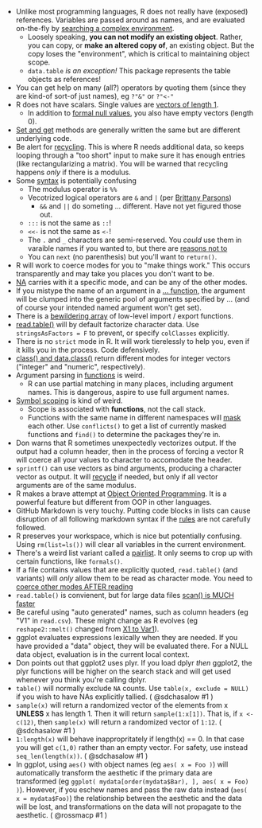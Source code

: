 
* Unlike most programming languages, R does not really have (exposed)
  references. Variables are passed around as names, and are evaluated
  on-the-fly by
  [searching a complex environment](./Rnotes.md#scoping).
  * Loosely speaking, **you can not modify an existing
    object**. Rather, you can copy, or **make an altered copy of**, an
    existing object. But the copy loses the "environment", which is
    critical to maintaining object scope.
  * `data.table` *is an exception!* This package represents the table
    objects as references!
* You can get help on many (all?) operators by quoting them (since
  they are kind-of sort-of just names), eg `?"&"` or `?"<-"`
* R does not have scalars. Single values are
  [vectors of length 1](./Rnotes.md#vectors).
  * In addition to [formal null values](./Rnotes.md#specialvalues),
    you also have empty vectors (length 0).
* [Set and get](./Rnotes.md#setget) methods are generally written the
  same but are different underlying code.
* Be alert for [recycling](./Rnotes.md#recycling). This is where R
  needs additional data, so keeps looping through a "too short" input
  to make sure it has enough entries (like rectangularizing a
  matrix). You will be warned that recycling happens *only* if there
  is a modulus.
* Some [syntax](./Rnotes.md#syntax) is potentially confusing
  * The modulus operator is `%%`
  * Vecotrized logical operators are `&` and `|` (per
    [Brittany Parsons][Parsons1])
    * `&&` and `||` do someting ... different. Have not yet figured
      those out.
  * `:::` is not the same as `::`!
  * `<<-` is not the same as `<-`!
  * The `.` and `_` characters are semi-reserved. You *could* use them
    in varaible names if you wanted to, but there are
    [reasons not to](./Rnotes.md#s3)
  * You can `next` (no parenthesis) but you'll want to `return()`.
* R will work to coerce modes for you to "make things work." This
  occurs transparently and may take you places you don't want to be.
* [NA](./Rnotes.md#NA) carries with it a specific mode, and can be any
  of the other modes.
* If you mistype the name of an argument in a
  [... function](./Rnotes.md#dotdotdot), the argument will be clumped
  into the generic pool of arguments specified by ... (and of course
  your intended named argument won't get set).
* There is a [bewildering array](./Rnotes.md#import) of low-level
  import / export functions.
* [read.table()](./Rnotes.md#import) will by default factorize
  character data. Use `stringsAsFactors = F` to prevent, or specify
  `colClasses` explicitly.
* There is no `strict` mode in R. It will work tierelessly to help
  you, even if it kills you in the process. Code defensively.
* [class() and data.class()](./Rnotes.md#dataclassweird) return
  different modes for integer vectors ("integer" and "numeric",
  respectively).
* Argument parsing in [functions](./Rnotes.md#functions) is weird.
  * R can use partial matching in many places, including argument
    names. This is dangerous, aspire to use full argument names.
* [Symbol scoping](./Rnotes.md#scoping) is kind of weird.
  * Scope is associated with **functions**, not the call stack.
  * Functions with the same name in different namespaces will
    [mask](./Rnotes.md#masking) each other. Use `conflicts()` to get a
    list of currently masked functions and `find()` to determine the
    packages they're in.
* Don warns that R sometimes unexpectedly vectorizes output. If the
  output had a column header, then in the process of forcing a vector
  R will coerce all your values to character to accomodate the
  header.
* `sprintf()` can use vectors as bind arguments, producing a character
  vector as output. It will [recycle](./Rnotes.md#recycling) if
  needed, but only if all vector arguments are of the same modulus.
* R makes a brave attempt at
  [Object Oriented Programming](./Rnotes.md#oop). It is a powerful
  feature but different from OOP in other languages.
* GitHub Markdown is very touchy. Putting code blocks in lists can
  cause disruption of all following markdown syntax if the
  [rules](./Rnotes.md#markdown) are not carefully followed.
* R preserves your workspace, which is nice but potentially
  confusing. Using `rm(list=ls())` will clear all variables in the
  current environment.
* There's a weird list variant called a
  [pairlist](./Rnotes.md#pairlists). It only seems to crop up with
  certain functions, like `formals()`.
* If a file contains values that are explicitly quoted, `read.table()`
  (and variants) will *only* allow them to be read as character
  mode. You need to
  [coerce other modes AFTER reading](./Rnotes.md#quotedCoercion)
* `read.table()` is convienent, but for large data files
  [scan() is MUCH faster](./Rnotes.md#import)
* Be careful using "auto generated" names, such as column headers (eg
  "V1" in `read.csv`). These might change as R evolves (eg
  `reshape2::melt()` changed from [X1 to Var1][MeltColChange]).
* ggplot evaluates expressions lexically when they are needed. If you
  have provided a "data" object, they will be evaluated there. For a
  NULL data object, evaluation is in the current local context.
* Don points out that ggplot2 uses plyr. If you load dplyr *then*
  ggplot2, the plyr functions will be higher on the search stack and
  will get used whenever you think you're calling dplyr.
* `table()` will normally exclude `NA` counts. Use `table(x, exclude =
  NULL)` if you wish to have NAs explicitly tallied. ( @sdchasalow #1 )
* `sample(x)` will return a randomized vector of the elements from x
  **UNLESS** x has length 1. Then it will return `sample(1:x[1])`.
  That is, if `x <- c(12)`, then `sample(x)` will
  return a randomized vector of `1:12`. ( @sdchasalow #1 )
* `1:length(x)` will behave inappropritately if length(x) == 0. In
  that case you will get `c(1,0)` rather than an empty vector. For
  safety, use instead `seq_len(length(x))`. ( @sdchasalow #1 )
* In ggplot, using `aes()` with object names (eg `aes( x = Foo )`)
  will automatically transform the aesthetic if the primary data are
  transformed (eg `ggplot( mydata[order(mydata$Bar), ], aes( x = Foo)
  )`).  However, if you eschew names and pass the raw data instead
  (`aes( x = mydata$Foo)`) the relationship between the aesthetic and
  the data will be lost, and transformations on the data will not
  propagate to the aesthetic. ( @rossmacp #1 )

[Parsons1]: https://class.coursera.org/rprog-033/forum/thread?thread_id=224#post-1472
[MeltColChange]: https://github.com/hadley/reshape/blob/master/README.md
